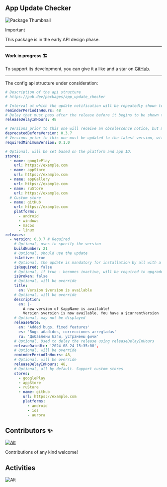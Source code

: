 ## App Update Checker

![Package Thumbnail](https://github.com/user-attachments/assets/11e46aea-8451-44e8-88c9-495bbefe18a4)

> [!IMPORTANT]
> This package is in the early API design phase.

---

#### Work in progress 🏗️

To support its development, you can give it a like and a star on [GitHub](https://github.com/StarProxima/dev_kit).

---

The config api structure under consideration:
```yaml
# Description of the api structure
# https://pub.dev/packages/app_update_checker

# Interval at which the update notification will be repeatedly shown to the user.
reminderPeriodInHours: 48
# Delay that must pass after the release before it begins to be shown to all users.
releaseDelayInHours: 48

# Versions prior to this one will receive an obsolescence notice, but may defer the update.
deprecatedBeforeVersion: 0.3.7
# Versions prior to this one must be updated to the latest version, with no option to defer the update.
requiredMinimumVersion: 0.1.0 

# Optional, will be set based on the platform and app ID.
stores:
  - name: googlePlay 
    url: https://example.com
  - name: appStore
    url: https://example.com
  - name: appGallery 
    url: https://example.com
  - name: ruStore 
    url: https://example.com
  # Custom store
  - name: gitHub
    url: https://example.com
    platforms:
      - android
      - windows
      - macos
      - linux
releases:
  - version: 0.3.7 # Required
    # Optional, uses to specify the version
    buildNumber: 21 
    # Optional, should use the update
    isActive: true 
    # Optional, the update is mandatory for installation by all with a lesser version
    isRequired: false 
    # Optional, if true - becomes inactive, will be required to upgrade to any higher version
    isBroken: false
    # Optional, will be override
    title: 
      en: Version $version is available
    # Optional, will be override
    description: 
      en: |-
        A new version of $appName is available!
        Version $version is now available. You have a $currentVersion
    # Optional, may not be displayed
    releaseNote: 
      en: 'Added bugs, fixed features'
      es: 'Bugs añadidos, correcciones arregladas'
      ru: 'Добавлены баги, устранены фичи'
    # Optional, Used to delay the release using releaseDelayInHours
    releaseDateUtc: '2024-08-24 15:35:00',
    # Optional, will be override
    reminderPeriodInHours: 48,
    # Optional, will be override
    releaseDelayInHours: 48,
    # Optional, all by default. Support custom stores
    stores:
      - googlePlay
      - appStore
      - ruStore
      - name: github
        url: https://example.com
        platforms: 
          - android
          - ios
          - aurora
```

## Contributors ✨

[![Alt](https://opencollective.com/dev_kit/contributors.svg?width=890&button=false)](https://github.com/remarkablemark/dev_kit/graphs/contributors)

Contributions of any kind welcome!

## Activities

![Alt](https://repobeats.axiom.co/api/embed/732b41cfc45839e3b078304e6b46ca0da7bd7f15.svg "Repobeats analytics image")